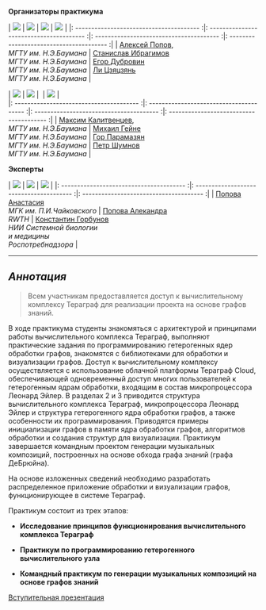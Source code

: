 **Организаторы практикума**


|   <img src="assets/aleksei_popov.png" class="smallPic"> |  <img src="assets/stanislav_ibragimov.png" class="smallPic">  |  <img src="assets/egor_dubrovin.png" class="smallPic">  |  <img src="assets/Li.png" class="smallPic">  | 
|: --------------------------------------- :|: --------------------------------------- :|: --------------------------------------- :|: --------------------------------------- :|
|   [Алексей Попов](mailto:alexpopov@bmstu.ru), <br> *МГТУ им. Н.Э.Баумана*   |   [Станислав  Ибрагимов](mailto:ibragimov@bmstu.ru)  <br>  *МГТУ им. Н.Э.Баумана*    |   [Егор Дубровин](mailto:dubrovin.en@ya.ru)  <br>  *МГТУ им. Н.Э.Баумана*    |   [Ли Цзяцзянь](mailto:dreki.li@mail.ru)  <br>  *МГТУ им. Н.Э.Баумана*    |   
 
|   <img src="assets/max_kalitvencev.png" class="smallPic"> |  <img src="assets/PXL_20220430_152105151.MP-modified.png" class="smallPic">  |  <img src="" class="smallPic">  |  <img src="assets/petr_shumnov.png" class="smallPic">  |  
|: --------------------------------------- :|: --------------------------------------- :|: --------------------------------------- :|: --------------------------------------- :|
|   [Максим Калитвенцев](mailto:alexpopov@bmstu.ru), <br> *МГТУ им. Н.Э.Баумана*   |   [Михаил Гейне](mailto:mike.geine@gmail.com)  <br>  *МГТУ им. Н.Э.Баумана*    |   [Гор Парамазян](mailto:anon@anon.ru)  <br>  *МГТУ им. Н.Э.Баумана*    |   [Петр Шумнов](mailto:anon@anon.ru)  <br>  *МГТУ им. Н.Э.Баумана*    |

**Эксперты**

|   <img src="assets/anastasia_popova.png" class="smallPic">  |   <img src="assets/aleksandra_popova.png" class="smallPic">  |   <img src="assets/892_oooo.plus.png" class="smallPic">  | 
|: --------------------------------------- :|: --------------------------------------- :|: -------------------------------------- :|
|  [Попова Анастасия](mailto:anon@anon.ru)<br>*МГК им. П.И.Чайковского* |  [Попова Алекандра](mailto:anon@anon.ru) <br>*RWTH*   |  [Константин Горбунов](mailto:anon@anon.ru)  <br>*НИИ Системной биологии<br>и медицины<br>Роспотребнадзора*   |    



---
	

## *Аннотация* 

> Всем участникам предоставляется доступ к вычислительному комплексу Тераграф для реализации проекта на основе графов знаний. 

В ходе практикума студенты знакомяться с архитектурой и принципами работы вычислительного комплекса Тераграф,  выполняют практические задания по программированию гетерогенных ядер обработки графов, знакомятся с библиотеками для обработки и визуализации графов. Доступ к вычислительному комплексу осуществляется с использование облачной платформы Тераграф Cloud, обеспечивающей одновременный доступ многих пользователей к гетерогенным ядрам обработки, входящим в состав микропроцессора Леонард Эйлер. В разделах 2 и 3 приводится структура вычислительного комплекса Тераграф, микропроцессора Леонард Эйлер и структура гетерогенного ядра обработки графов, а также особенности их программирования. Приводятся примеры инициализации графов в памяти ядра обработки графов, алгоритмов обработки и создания структур для визуализации. Практикум завершается командным проектом генерации музыкальных композиций, построенных на основе обхода графа знаний (графа ДеБрюйна). 

На основе изложенных сведений необходимо разработать распределенное приложение обработки и визуализации графов, функционирующее в системе Тераграф.

Практикум состоит из трех этапов:

- **Исследование принципов функционирования вычислительного комплекса Тераграф**

- **Практикум по программированию гетерогенного вычислительного узла**

- **Командный практикум по генерации музыкальных композиций на основе графов знаний**

<a href="https://github.com/alexbmstu/2023/blob/master/docs/pr2023.pdf" target="_blank">Вступительная презентация</a>


